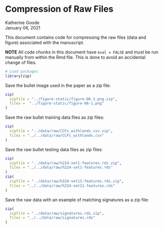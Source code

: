 Compression of Raw Files
================
Katherine Goode
<br>January 06, 2021

This document contains code for compressing the raw files (data and
figure) associated with the manuscript.

**NOTE** All code chunks in this document have `eval = FALSE` and must
be run manually from within the Rmd file. This is done to avoid an
accidental change of files.

``` r
# Load packages
library(zip)
```

Save the bullet image used in the paper as a zip file:

``` r
zip(
  zipfile = "../figure-static/figure-06-1.png.zip",
  files =  "../figure-static/figure-06-1.png"
)
```

Save the raw bullet training data files as zip files:

``` r
zip(
  zipfile = "../data/raw/CCFs_withlands.csv.zip", 
  files = "../../data/raw/CCFs_withlands.csv"
)
```

Save the raw bullet testing data files as zip files:

``` r
zip(
  zipfile = "../data/raw/h224-set1-features.rds.zip", 
  files = "../../data/raw/h224-set1-features.rds"
)
zip(
  zipfile = "../data/raw/h224-set11-features.rds.zip", 
  files = "../../data/raw/h224-set11-features.rds"
)
```

Save the raw data with an example of matching signatures as a zip file:

``` r
zip(
  zipfile = "../data/raw/signatures.rds.zip", 
  files = "../../data/raw/signatures.rds"
)
```
